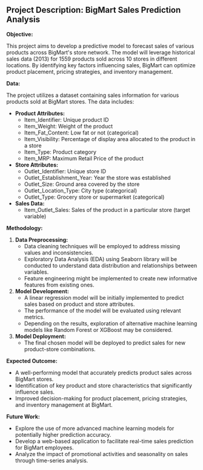 # 

## Project Description: BigMart Sales Prediction Analysis

**Objective:**

This project aims to develop a predictive model to forecast sales of various products across BigMart's store network. The model will leverage historical sales data (2013) for 1559 products sold across 10 stores in different locations. By identifying key factors influencing sales, BigMart can optimize product placement, pricing strategies, and inventory management.

**Data:**

The project utilizes a dataset containing sales information for various products sold at BigMart stores. The data includes:

* **Product Attributes:**
    * Item_Identifier: Unique product ID
    * Item_Weight: Weight of the product
    * Item_Fat_Content: Low fat or not (categorical)
    * Item_Visibility: Percentage of display area allocated to the product in a store
    * Item_Type: Product category
    * Item_MRP: Maximum Retail Price of the product
* **Store Attributes:**
    * Outlet_Identifier: Unique store ID
    * Outlet_Establishment_Year: Year the store was established
    * Outlet_Size: Ground area covered by the store
    * Outlet_Location_Type: City type (categorical)
    * Outlet_Type: Grocery store or supermarket (categorical)
* **Sales Data:**
    * Item_Outlet_Sales: Sales of the product in a particular store (target variable)

**Methodology:**

1. **Data Preprocessing:**
    * Data cleaning techniques will be employed to address missing values and inconsistencies.
    * Exploratory Data Analysis (EDA) using Seaborn library will be conducted to understand data distribution and relationships between variables.
    * Feature engineering might be implemented to create new informative features from existing ones.
2. **Model Development:**
    * A linear regression model will be initially implemented to predict sales based on product and store attributes. 
    * The performance of the model will be evaluated using relevant metrics.
    * Depending on the results, exploration of alternative machine learning models like Random Forest or XGBoost may be considered.
3. **Model Deployment:**
    * The final chosen model will be deployed to predict sales for new product-store combinations.

**Expected Outcome:**

* A well-performing model that accurately predicts product sales across BigMart stores.
* Identification of key product and store characteristics that significantly influence sales.
* Improved decision-making for product placement, pricing strategies, and inventory management at BigMart.

**Future Work:**

* Explore the use of more advanced machine learning models for potentially higher prediction accuracy.
* Develop a web-based application to facilitate real-time sales prediction for BigMart employees.
* Analyze the impact of promotional activities and seasonality on sales through time-series analysis.
